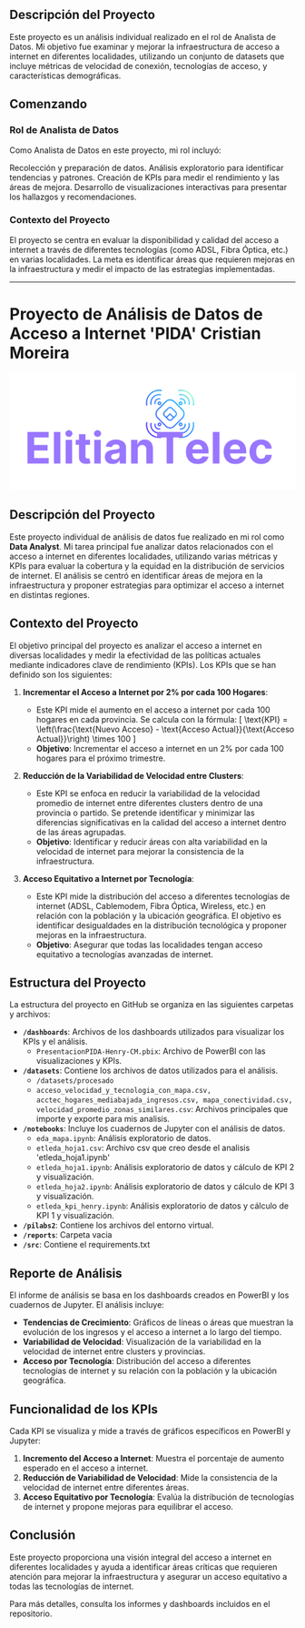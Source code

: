 





## Descripción del Proyecto

Este proyecto es un análisis individual realizado en el rol de Analista de Datos. Mi objetivo fue examinar y mejorar la infraestructura de acceso a internet en diferentes localidades, utilizando un conjunto de datasets que incluye métricas de velocidad de conexión, tecnologías de acceso, y características demográficas.

## Comenzando

### Rol de Analista de Datos

Como Analista de Datos en este proyecto, mi rol incluyó:

Recolección y preparación de datos.
Análisis exploratorio para identificar tendencias y patrones.
Creación de KPIs para medir el rendimiento y las áreas de mejora.
Desarrollo de visualizaciones interactivas para presentar los hallazgos y recomendaciones.

### Contexto del Proyecto

El proyecto se centra en evaluar la disponibilidad y calidad del acceso a internet a través de diferentes tecnologías (como ADSL, Fibra Óptica, etc.) en varias localidades. La meta es identificar áreas que requieren mejoras en la infraestructura y medir el impacto de las estrategias implementadas.

------------------

# Proyecto de Análisis de Datos de Acceso a Internet 'PIDA' Cristian Moreira

![Imagen del Proyecto](imagenes/ElitianTelec.png)

## Descripción del Proyecto

Este proyecto individual de análisis de datos fue realizado en mi rol como **Data Analyst**. Mi tarea principal fue analizar datos relacionados con el acceso a internet en diferentes localidades, utilizando varias métricas y KPIs para evaluar la cobertura y la equidad en la distribución de servicios de internet. El análisis se centró en identificar áreas de mejora en la infraestructura y proponer estrategias para optimizar el acceso a internet en distintas regiones.

## Contexto del Proyecto

El objetivo principal del proyecto es analizar el acceso a internet en diversas localidades y medir la efectividad de las políticas actuales mediante indicadores clave de rendimiento (KPIs). Los KPIs que se han definido son los siguientes:

1. **Incrementar el Acceso a Internet por 2% por cada 100 Hogares**:
   - Este KPI mide el aumento en el acceso a internet por cada 100 hogares en cada provincia. Se calcula con la fórmula:
     \[
     \text{KPI} = \left(\frac{\text{Nuevo Acceso} - \text{Acceso Actual}}{\text{Acceso Actual}}\right) \times 100
     \]
   - **Objetivo**: Incrementar el acceso a internet en un 2% por cada 100 hogares para el próximo trimestre.

2. **Reducción de la Variabilidad de Velocidad entre Clusters**:
   - Este KPI se enfoca en reducir la variabilidad de la velocidad promedio de internet entre diferentes clusters dentro de una provincia o partido. Se pretende identificar y minimizar las diferencias significativas en la calidad del acceso a internet dentro de las áreas agrupadas.
   - **Objetivo**: Identificar y reducir áreas con alta variabilidad en la velocidad de internet para mejorar la consistencia de la infraestructura.

3. **Acceso Equitativo a Internet por Tecnología**:
   - Este KPI mide la distribución del acceso a diferentes tecnologías de internet (ADSL, Cablemodem, Fibra Óptica, Wireless, etc.) en relación con la población y la ubicación geográfica. El objetivo es identificar desigualdades en la distribución tecnológica y proponer mejoras en la infraestructura.
   - **Objetivo**: Asegurar que todas las localidades tengan acceso equitativo a tecnologías avanzadas de internet.

## Estructura del Proyecto

La estructura del proyecto en GitHub se organiza en las siguientes carpetas y archivos:

- **`/dashboards`**: Archivos de los dashboards utilizados para visualizar los KPIs y el análisis.
  - `PresentacionPIDA-Henry-CM.pbix`: Archivo de PowerBI con las visualizaciones y KPIs.
- **`/datasets`**: Contiene los archivos de datos utilizados para el análisis.
  - `/datasets/procesado`
  - `acceso_velocidad_y_tecnologia_con_mapa.csv, acctec_hogares_mediabajada_ingresos.csv, mapa_conectividad.csv, velocidad_promedio_zonas_similares.csv`: Archivos principales que importe y exporte para mis analisis.
- **`/notebooks`**: Incluye los cuadernos de Jupyter con el análisis de datos.
  - `eda_mapa.ipynb`: Análisis exploratorio de datos.
  - `etleda_hoja1.csv`: Archivo csv que creo desde el analisis 'etleda_hoja1.ipynb'
  - `etleda_hoja1.ipynb`: Análisis exploratorio de datos y cálculo de KPI 2 y visualización.
  - `etleda_hoja2.ipynb`: Análisis exploratorio de datos y cálculo de KPI 3 y visualización.
  - `etleda_kpi_henry.ipynb`: Análisis exploratorio de datos y cálculo de KPI 1 y visualización.
- **`/pilabs2`**: Contiene los archivos del entorno virtual.
- **`/reports`**: Carpeta vacia
- **`/src`**: Contiene el requirements.txt


## Reporte de Análisis

El informe de análisis se basa en los dashboards creados en PowerBI y los cuadernos de Jupyter. El análisis incluye:

- **Tendencias de Crecimiento**: Gráficos de líneas o áreas que muestran la evolución de los ingresos y el acceso a internet a lo largo del tiempo.
- **Variabilidad de Velocidad**: Visualización de la variabilidad en la velocidad de internet entre clusters y provincias.
- **Acceso por Tecnología**: Distribución del acceso a diferentes tecnologías de internet y su relación con la población y la ubicación geográfica.

## Funcionalidad de los KPIs

Cada KPI se visualiza y mide a través de gráficos específicos en PowerBI y Jupyter:

1. **Incremento del Acceso a Internet**: Muestra el porcentaje de aumento esperado en el acceso a internet.
2. **Reducción de Variabilidad de Velocidad**: Mide la consistencia de la velocidad de internet entre diferentes áreas.
3. **Acceso Equitativo por Tecnología**: Evalúa la distribución de tecnologías de internet y propone mejoras para equilibrar el acceso.

## Conclusión

Este proyecto proporciona una visión integral del acceso a internet en diferentes localidades y ayuda a identificar áreas críticas que requieren atención para mejorar la infraestructura y asegurar un acceso equitativo a todas las tecnologías de internet.

Para más detalles, consulta los informes y dashboards incluidos en el repositorio.